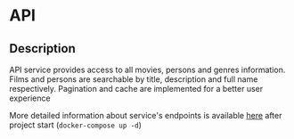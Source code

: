 # API

## Description
API service provides access to all movies, persons and genres information.
Films and persons are searchable by title, description and full name respectively.
Pagination and cache are implemented for a better user experience

More detailed information about service's endpoints is available 
[here](http://0.0.0.0:8000/api/openapi) after project start (`docker-compose up -d`)
